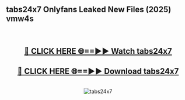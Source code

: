 <h2>tabs24x7 Onlyfans Leaked New Files (2025) vmw4s</h2>
<br>
<div align="center">
<h2><a href="https://mediafiles.top/tabs24x7&ref=git" rel="nofollow">🔴 CLICK HERE 🌐==►► Watch tabs24x7</a></h2>
<h2><a href="https://mediafiles.top/tabs24x7&ref=git" rel="nofollow">🔴 CLICK HERE 🌐==►► Download tabs24x7</a></h2>
<br>
<a href="https://mediafiles.top/tabs24x7&ref=git" rel="nofollow" data-target="animated-image.originalLink"><img src="https://i.ibb.co.com/xMMVF88/686577567.gif" alt="tabs24x7" style="max-width: 100%; display: inline-block;" data-target="animated-image.originalImage"></a>
</div>
<br>
<br>